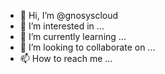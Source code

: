 - 👋 Hi, I’m @gnosyscloud
- 👀 I’m interested in ...
- 🌱 I’m currently learning ...
- 💞️ I’m looking to collaborate on ...
- 📫 How to reach me ...

<!---
gnosyscloud/gnosyscloud is a ✨ special ✨ repository because its `README.md` (this file) appears on your GitHub profile.
You can click the Preview link to take a look at your changes.
--->
